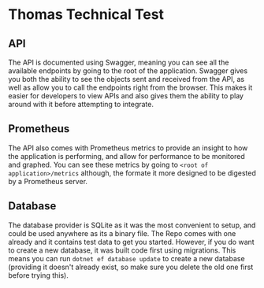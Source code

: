 # Thomas Technical Test

## API

The API is documented using Swagger, meaning you can see all the available endpoints by going to the root of the application. Swagger gives you both the ability to see the objects sent and received from the API, as well as allow you to call the endpoints right from the browser. This makes it easier for developers to view APIs and also gives them the ability to play around with it before attempting to integrate.

## Prometheus

The API also comes with Prometheus metrics to provide an insight to how the application is performing, and allow for performance to be monitored and graphed. You can see these metrics by going to `<root of application>/metrics` although, the formate it more designed to be digested by a Prometheus server.

## Database

The database provider is SQLite as it was the most convenient to setup, and could be used anywhere as its a binary file. The Repo comes with one already and it contains test data to get you started. However, if you do want to create a new database, it was built code first using migrations. This means you can run `dotnet ef database update` to create a new database (providing it doesn't already exist, so make sure you delete the old one first before trying this).